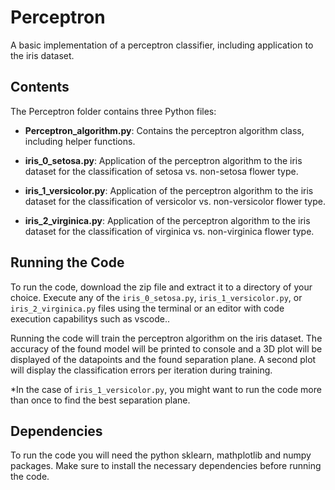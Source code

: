 # Perceptron

A basic implementation of a perceptron classifier, including application to the iris dataset.

## Contents

The Perceptron folder contains three Python files:

- **Perceptron_algorithm.py**: Contains the perceptron algorithm class, including helper functions.
  
- **iris_0_setosa.py**: Application of the perceptron algorithm to the iris dataset for the classification of setosa vs. non-setosa flower type.
  
- **iris_1_versicolor.py**: Application of the perceptron algorithm to the iris dataset for the classification of versicolor vs. non-versicolor flower type.
  
- **iris_2_virginica.py**: Application of the perceptron algorithm to the iris dataset for the classification of virginica vs. non-virginica flower type.

## Running the Code

To run the code, download the zip file and extract it to a directory of your choice. Execute any of the `iris_0_setosa.py`, `iris_1_versicolor.py`, or `iris_2_virginica.py` files using the terminal or an editor with code execution capabilitys such as vscode..

Running the code will train the perceptron algorithm on the iris dataset. The accuracy of the found model will be printed to console and a 3D plot will be displayed of the datapoints and the found separation plane. A second plot will display the classification errors per iteration during training.

*In the case of `iris_1_versicolor.py`, you might want to run the code more than once to find the best separation plane.

## Dependencies

To run the code you will need the python sklearn, mathplotlib and numpy packages.
Make sure to install the necessary dependencies before running the code.


